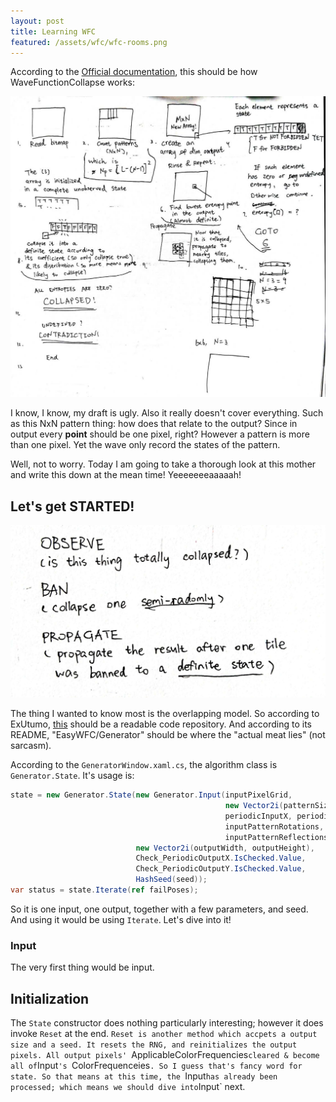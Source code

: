 ```yaml
---
layout: post
title: Learning WFC
featured: /assets/wfc/wfc-rooms.png
---
```


According to the [Official documentation](https://github.com/mxgmn/WaveFunctionCollapse), this should be how WaveFunctionCollapse works: 

![Comic draft](/assets/wfc/draft.jpeg)

I know, I know, my draft is ugly. Also it really doesn't cover everything. Such as this NxN pattern thing: how does that relate to the output? Since in output every __point__ should be one pixel, right? However a pattern is more than one pixel. Yet the wave only record the states of the pattern.

Well, not to worry. Today I am going to take a thorough look at this mother and write this down at the mean time! Yeeeeeeeaaaaah!

## Let's get STARTED!

![The meta procedure (randomly*)](/assets/wfc/meta-procedure.jpg)

The thing I wanted to know most is the overlapping model. So according to ExUtumo, [this](https://github.com/heyx3/easywfc) should be a readable code repository. And according to its README, "EasyWFC/Generator" should be where the "actual meat lies" (not sarcasm). 

According to the `GeneratorWindow.xaml.cs`, the algorithm class is `Generator.State`. It's usage is:

```c#
state = new Generator.State(new Generator.Input(inputPixelGrid,
                                                new Vector2i(patternSizeX, patternSizeY),
                                                periodicInputX, periodicInputY,
                                                inputPatternRotations,
                                                inputPatternReflections),
                            new Vector2i(outputWidth, outputHeight),
                            Check_PeriodicOutputX.IsChecked.Value,
                            Check_PeriodicOutputY.IsChecked.Value,
                            HashSeed(seed));
var status = state.Iterate(ref failPoses);
```

So it is one input, one output, together with a few parameters, and seed. And using it would be using `Iterate`. Let's dive into it!

### Input

The very first thing would be input.

## Initialization

The `State` constructor does nothing particularly interesting; however it does invoke `Reset` at the end. `Reset is another method which accpets a output size and a seed. It resets the RNG, and reinitializes the output pixels. All output pixels' `ApplicableColorFrequencies` cleared & become all of `Input`'s `ColorFrequenceies`. So I guess that's fancy word for state. So that means at this time, the `Input` has already been processed; which means we should dive into `Input` next.
